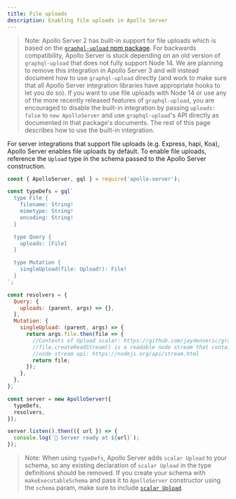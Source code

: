 ```yaml
---
title: File uploads
description: Enabling file uploads in Apollo Server
---
```


> Note: Apollo Server 2 has built-in support for file uploads which is based on the [`graphql-upload` npm package](https://www.npmjs.com/package/graphql-upload). For backwards compatibility, Apollo Server is stuck depending on an old version of `graphql-upload` that does not fully support Node 14. We are planning to remove this integration in Apollo Server 3 and will instead document how to use `graphql-upload` directly (and work to make sure that all Apollo Server integration libraries have appropriate hooks to let you do so). If you want to use file uploads with Node 14 or use any of the more recently released features of `graphql-upload`, you are encouraged to disable the built-in integration by passing `uploads: false` to `new ApolloServer` and use `graphql-upload`'s API directly as documented in that package's documents. The rest of this page describes how to use the built-in integration.

For server integrations that support file uploads (e.g. Express, hapi, Koa), Apollo Server enables file uploads by default. To enable file uploads, reference the `Upload` type in the schema passed to the Apollo Server construction.

```js
const { ApolloServer, gql } = require('apollo-server');

const typeDefs = gql`
  type File {
    filename: String!
    mimetype: String!
    encoding: String!
  }

  type Query {
    uploads: [File]
  }

  type Mutation {
    singleUpload(file: Upload!): File!
  }
`;

const resolvers = {
  Query: {
    uploads: (parent, args) => {},
  },
  Mutation: {
    singleUpload: (parent, args) => {
      return args.file.then(file => {
        //Contents of Upload scalar: https://github.com/jaydenseric/graphql-upload#class-graphqlupload
        //file.createReadStream() is a readable node stream that contains the contents of the uploaded file
        //node stream api: https://nodejs.org/api/stream.html
        return file;
      });
    },
  },
};

const server = new ApolloServer({
  typeDefs,
  resolvers,
});

server.listen().then(({ url }) => {
  console.log(`🚀 Server ready at ${url}`);
});
```

> Note: When using `typeDefs`, Apollo Server adds `scalar Upload` to your schema, so any existing declaration of `scalar Upload` in the type definitions should be removed. If you create your schema with `makeExecutableSchema` and pass it to `ApolloServer` constructor using the `schema` param, make sure to include [`scalar Upload`](https://www.apollographql.com/docs/guides/file-uploads.html#File-upload-with-schema-param).
